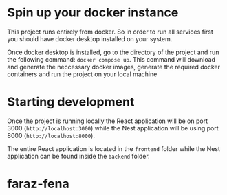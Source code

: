# Spin up your docker instance

This project runs entirely from docker. So in order to run all services first you should have docker desktop installed on your system.

Once docker desktop is installed, go to the directory of the project and run the following command: `docker compose up`. This command will download and generate the neccessary docker images, generate the required docker containers and run the project on your local machine

# Starting development

Once the project is running locally the React application will be on port 3000 (`http://localhost:3000`) while the Nest application will be using port 8000 (`http://localhost:8000`).

The entire React application is located in the `frontend` folder while the Nest application can be found inside the `backend` folder.
# faraz-fena

